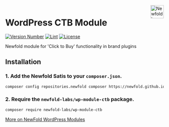 <a href="https://newfold.com/" target="_blank">
    <img src="https://newfold.com/content/experience-fragments/newfold/site-header/master/_jcr_content/root/header/logo.coreimg.svg/1621395071423/newfold-digital.svg" alt="Newfold Logo" title="Newfold Digital" align="right" 
height="42" />
</a>

# WordPress CTB Module

[![Version Number](https://img.shields.io/github/v/release/newfold-labs/wp-module-ctb?color=21a0ed&labelColor=333333)](https://github.com/newfold-labs/wp-module-ctb/releases)
[![Lint](https://github.com/newfold-labs/wp-module-ctb/actions/workflows/lint.yml/badge.svg?branch=main)](https://github.com/newfold-labs/wp-module-ctb/actions/workflows/lint.yml)
[![License](https://img.shields.io/github/license/newfold-labs/wp-module-ctb?labelColor=333333&color=666666)](https://raw.githubusercontent.com/newfold-labs/wp-module-ctb/master/LICENSE)

Newfold module for 'Click to Buy' functionality in brand plugins

## Installation

### 1. Add the Newfold Satis to your `composer.json`.

 ```bash
 composer config repositories.newfold composer https://newfold.github.io/satis
 ```

### 2. Require the `newfold-labs/wp-module-ctb` package.

 ```bash
 composer require newfold-labs/wp-module-ctb
 ```

[More on NewFold WordPress Modules](https://github.com/newfold-labs/wp-module-loader)
